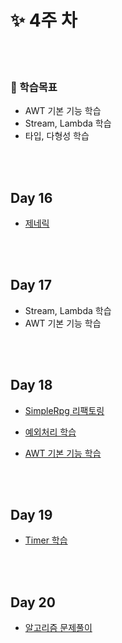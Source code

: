 # ✨ 4주 차

<br/><br/>

### 📘 학습목표

- AWT 기본 기능 학습
- Stream, Lambda 학습
- 타입, 다형성 학습

<br/><br/>

## Day 16

- [제네릭](./day_17/readme.md)

<br/><br/>

## Day 17

- Stream, Lambda 학습
- AWT 기본 기능 학습

<br/><br/>

## Day 18

- [SimpleRpg 리팩토링](https://github.com/devjun10/Simple-RPG)
- [예외처리 학습](https://github.com/devjun10/CodeSquad_Cocoa_Study/tree/main/content/exception)
- [AWT 기본 기능 학습](https://github.com/devjun10/DrawingBoard)

  <br/><br/>

## Day 19

- [Timer 학습](./day_20/readme.md)

  <br/><br/>

## Day 20

- [알고리즘 문제풀이](https://github.com/devjun10/Algorithm/blob/master/src/main/resources/contents/leetcode.md)

